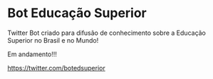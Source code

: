 # Bot Educação Superior
Twitter Bot criado para difusão de conhecimento sobre a Educação Superior no Brasil e no Mundo!

Em andamento!!!

https://twitter.com/botedsuperior
